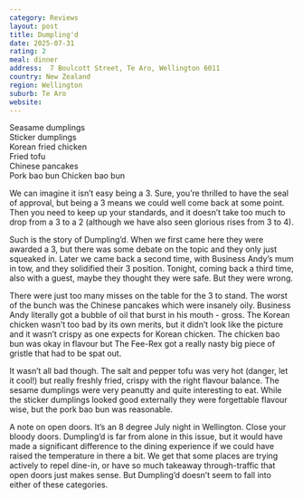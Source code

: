 ```yaml
---
category: Reviews
layout: post
title: Dumpling'd
date: 2025-07-31
rating: 2
meal: dinner
address:  7 Boulcott Street, Te Aro, Wellington 6011
country: New Zealand
region: Wellington
suburb: Te Aro
website: 
---
```

Seasame dumplings  
Sticker dumplings  
Korean fried chicken  
Fried tofu  
Chinese pancakes  
Pork bao bun
Chicken bao bun  

We can imagine it isn’t easy being a 3. Sure, you’re thrilled to have the seal of approval, but being a 3 means we could well come back at some point. Then you need to keep up your standards, and it doesn’t take too much to drop from a 3 to a 2 (although we have also seen glorious rises from 3 to 4). 

Such is the story of Dumpling’d. When we first came here they were awarded a 3, but there was some debate on the topic and they only just squeaked in. Later we came back a second time, with Business Andy’s mum in tow, and they solidified their 3 position. Tonight, coming back a third time, also with a guest, maybe they thought they were safe. But they were wrong. 

There were just too many misses on the table for the 3 to stand. The worst of the bunch was the Chinese pancakes which were insanely oily. Business Andy literally got a bubble of oil that burst in his mouth - gross. The Korean chicken wasn’t too bad by its own merits, but it didn’t look like the picture and it wasn’t crispy as one expects for Korean chicken. The chicken bao bun was okay in flavour but The Fee-Rex got a really nasty big piece of gristle that had to be spat out. 

It wasn’t all bad though. The salt and pepper tofu was very hot (danger, let it cool!) but really freshly fried, crispy with the right flavour balance. The sesame dumplings were very peanutty and quite interesting to eat. While the sticker dumplings looked good externally they were forgettable flavour wise, but the pork bao bun was reasonable. 

A note on open doors. It’s an 8 degree July night in Wellington. Close your bloody doors. Dumpling’d is far from alone in this issue, but it would have made a significant difference to the dining experience if we could have raised the temperature in there a bit. We get that some places are trying actively to repel dine-in, or have so much takeaway through-traffic that open doors just makes sense. But Dumpling’d doesn’t seem to fall into either of these categories. 